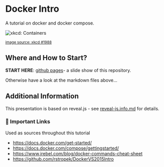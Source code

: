# Docker Intro

A tutorial on docker and docker compose.

![xkcd: Containers](https://imgs.xkcd.com/comics/containers.png)

<small>[image source: xkcd #1988](https://xkcd.com/1988)</small>

## Where and How to Start?

**START HERE**: [github pages](https://litec-hasp.github.io/docker-intro/)- a slide show of this repository.

Otherwise have a look at the markdown files above...

## Additional Information

This presentation is based on reveal.js - see [reveal-js.info.md](./reveal-js-info.md) for details.

### :link: Important Links

Used as sources throughout this tutorial

- <https://docs.docker.com/get-started/>
- <https://docs.docker.com/compose/gettingstarted/>
- <https://www.jrebel.com/blog/docker-commands-cheat-sheet>
- <https://github.com/rstropek/DockerVS2015Intro>
